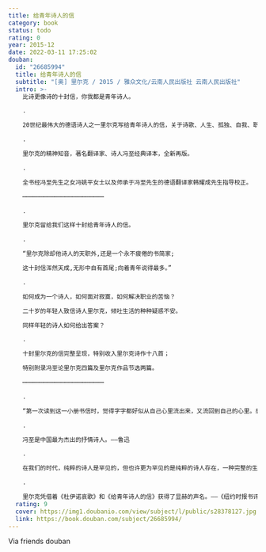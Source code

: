 ```yaml
---
title: 给青年诗人的信
category: book
status: todo
rating: 0
year: 2015-12
date: 2022-03-11 17:25:02
douban:
  id: "26685994"
  title: 给青年诗人的信
  subtitle: "[奥] 里尔克 / 2015 / 雅众文化/云南人民出版社 云南人民出版社"
  intro: >-
    比诗更像诗的十封信，你我都是青年诗人。

    .

    20世纪最伟大的德语诗人之一里尔克写给青年诗人的信，关于诗歌、人生、孤独、自我、职业，诗意对谈。

    .

    里尔克的精神知音，著名翻译家、诗人冯至经典译本，全新再版。

    .

    全书经冯至先生之女冯姚平女士以及师承于冯至先生的德语翻译家韩耀成先生指导校正。

    ┉┉┉┉┉┉┉┉┉┉┉┉┉┉┉┉┉┉┉┉┉┉┉

    .

    里尔克留给我们这样十封给青年诗人的信。

    .

    “里尔克除却他诗人的天职外,还是一个永不疲倦的书简家;

    这十封信浑然天成,无形中自有首尾;向着青年说得最多。”

    .

    如何成为一个诗人，如何面对寂寞，如何解决职业的苦恼？

    二十岁的年轻人致信诗人里尔克，倾吐生活的种种疑惑不安。

    同样年轻的诗人如何给出答案？

    .

    十封里尔克的信完整呈现，特别收入里尔克诗作十八首；

    特别附录冯至论里尔克四篇及里尔克作品节选两篇。

    ┉┉┉┉┉┉┉┉┉┉┉┉┉┉┉┉┉┉┉┉┉┉┉

    .

    “第一次读到这一小册书信时，觉得字字都好似从自己心里流出来，又流回到自己的心里。感到一种满足，一种兴奋。”“里尔克是一个稀有的书简家，……几年来，这几册书简每每是我最寂寞、最彷徨时候的伴侣。”——冯至

    .

    冯至是中国最为杰出的抒情诗人。——鲁迅

    .

    在我们的时代，纯粹的诗人是罕见的，但也许更为罕见的是纯粹的诗人存在，一种完整的生活方式。——茨威格

    .

    里尔克凭借着《杜伊诺哀歌》和《给青年诗人的信》获得了显赫的声名。——《纽约时报书评》
  rating: 9
  cover: https://img1.doubanio.com/view/subject/l/public/s28378127.jpg
  link: https://book.douban.com/subject/26685994/
---
```


Via friends douban
